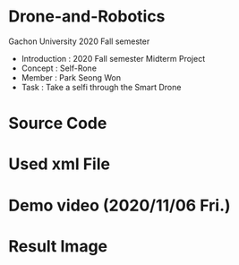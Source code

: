 # Drone-and-Robotics
Gachon University 2020 Fall semester

* Introduction : 2020 Fall semester Midterm Project
* Concept : Self-Rone
* Member : Park Seong Won
* Task : Take a selfi through the Smart Drone

# Source Code

# Used xml File

# Demo video (2020/11/06 Fri.)

# Result Image

